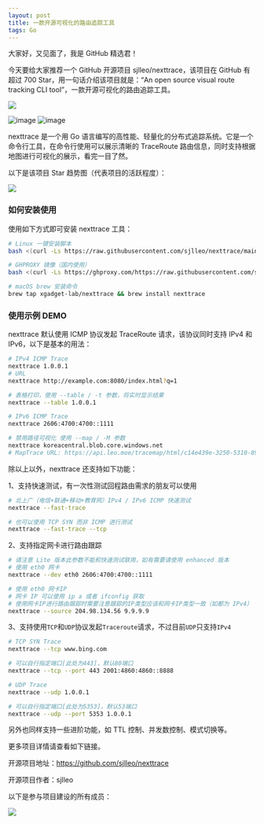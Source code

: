 ```yaml
---
layout: post
title: 一款开源可视化的路由追踪工具
tags: Go
---
```


大家好，又见面了，我是 GitHub 精选君！

今天要给大家推荐一个 GitHub 开源项目 sjlleo/nexttrace，该项目在 GitHub 有超过 700 Star，用一句话介绍该项目就是：“An open source visual route tracking CLI tool”，一款开源可视化的路由追踪工具。

![](https://raw.githubusercontent.com/sjlleo/nexttrace/master/asset/logo.png)

![image](https://user-images.githubusercontent.com/13616352/208289553-7f633f9c-7356-40d1-bbc4-cc2687419cca.png)
![image](https://user-images.githubusercontent.com/13616352/208289568-2a135c2d-ae4a-4a3e-8a43-f5a9a87ade4a.png)

nexttrace 是一个用 Go 语言编写的高性能、轻量化的分布式追踪系统。它是一个命令行工具，在命令行使用可以展示清晰的 TraceRoute 路由信息，同时支持根据地图进行可视化的展示，看完一目了然。


以下是该项目 Star 趋势图（代表项目的活跃程度）：

![](https://api.star-history.com/svg?repos=sjlleo/nexttrace&type=Timeline)

### 如何安装使用

使用如下方式即可安装 nexttrace 工具：

```bash
# Linux 一键安装脚本
bash <(curl -Ls https://raw.githubusercontent.com/sjlleo/nexttrace/main/nt_install.sh)

# GHPROXY 镜像（国内使用）
bash <(curl -Ls https://ghproxy.com/https://raw.githubusercontent.com/sjlleo/nexttrace/main/nt_install.sh)

# macOS brew 安装命令
brew tap xgadget-lab/nexttrace && brew install nexttrace
```


### 使用示例 DEMO

nexttrace 默认使用 ICMP 协议发起 TraceRoute 请求，该协议同时支持 IPv4 和 IPv6，以下是基本的用法：

```bash
# IPv4 ICMP Trace
nexttrace 1.0.0.1
# URL
nexttrace http://example.com:8080/index.html?q=1

# 表格打印，使用 --table / -t 参数，将实时显示结果
nexttrace --table 1.0.0.1

# IPv6 ICMP Trace
nexttrace 2606:4700:4700::1111

# 禁用路径可视化 使用 --map / -M 参数
nexttrace koreacentral.blob.core.windows.net
# MapTrace URL: https://api.leo.moe/tracemap/html/c14e439e-3250-5310-8965-42a1e3545266.html
```

除以上以外，nexttrace 还支持如下功能：

1、支持快速测试，有一次性测试回程路由需求的朋友可以使用

```bash
# 北上广（电信+联通+移动+教育网）IPv4 / IPv6 ICMP 快速测试
nexttrace --fast-trace

# 也可以使用 TCP SYN 而非 ICMP 进行测试
nexttrace --fast-trace --tcp
```

2、支持指定网卡进行路由跟踪

```bash
# 请注意 Lite 版本此参数不能和快速测试联用，如有需要请使用 enhanced 版本
# 使用 eth0 网卡
nexttrace --dev eth0 2606:4700:4700::1111

# 使用 eth0 网卡IP
# 网卡 IP 可以使用 ip a 或者 ifconfig 获取
# 使用网卡IP进行路由跟踪时需要注意跟踪的IP类型应该和网卡IP类型一致（如都为 IPv4）
nexttrace --source 204.98.134.56 9.9.9.9
```

3、支持使用`TCP`和`UDP`协议发起`Traceroute`请求，不过目前`UDP`只支持`IPv4`

```bash
# TCP SYN Trace
nexttrace --tcp www.bing.com

# 可以自行指定端口[此处为443]，默认80端口
nexttrace --tcp --port 443 2001:4860:4860::8888

# UDP Trace
nexttrace --udp 1.0.0.1

# 可以自行指定端口[此处为5353]，默认53端口
nexttrace --udp --port 5353 1.0.0.1
```

另外也同样支持一些进阶功能，如 TTL 控制、并发数控制、模式切换等。

更多项目详情请查看如下链接。

开源项目地址：https://github.com/sjlleo/nexttrace 

开源项目作者：sjlleo

以下是参与项目建设的所有成员：

![](https://contrib.rocks/image?repo=sjlleo/nexttrace)

